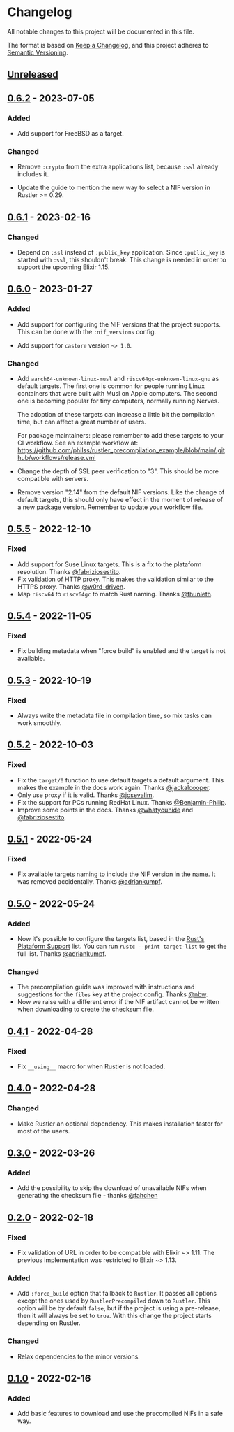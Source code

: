 # Changelog

All notable changes to this project will be documented in this file.

The format is based on [Keep a Changelog](https://keepachangelog.com/en/1.0.0/),
and this project adheres to [Semantic Versioning](https://semver.org/spec/v2.0.0.html).

## [Unreleased]

## [0.6.2] - 2023-07-05

### Added

- Add support for FreeBSD as a target.

### Changed

- Remove `:crypto` from the extra applications list, because `:ssl` already includes it.

- Update the guide to mention the new way to select a NIF version in Rustler >= 0.29.

## [0.6.1] - 2023-02-16

### Changed

- Depend on `:ssl` instead of `:public_key` application. Since `:public_key` is started
  with `:ssl`, this shouldn't break. This change is needed in order to support the upcoming
  Elixir 1.15.

## [0.6.0] - 2023-01-27

### Added

- Add support for configuring the NIF versions that the project supports.
  This can be done with the `:nif_versions` config.

- Add support for `castore` version `~> 1.0`.

### Changed

- Add `aarch64-unknown-linux-musl` and `riscv64gc-unknown-linux-gnu` as default targets.
  The first one is common for people running Linux containers that were built with Musl on Apple computers.
  The second one is becoming popular for tiny computers, normally running Nerves.

  The adoption of these targets can increase a little bit the compilation time, but
  can affect a great number of users.

  For package maintainers: please remember to add these targets to your CI workflow.
  See an example workflow at: https://github.com/philss/rustler_precompilation_example/blob/main/.github/workflows/release.yml

- Change the depth of SSL peer verification to "3". This should be more compatible with servers.

- Remove version "2.14" from the default NIF versions. Like the change of default targets,
  this should only have effect in the moment of release of a new package version.
  Remember to update your workflow file.

## [0.5.5] - 2022-12-10

### Fixed

- Add support for Suse Linux targets. This is a fix to the plataform resolution. Thanks [@fabriziosestito](https://github.com/fabriziosestito).
- Fix validation of HTTP proxy. This makes the validation similar to the HTTPS proxy. Thanks [@w0rd-driven](https://github.com/w0rd-driven).
- Map `riscv64` to `riscv64gc` to match Rust naming. Thanks [@fhunleth](https://github.com/fhunleth).

## [0.5.4] - 2022-11-05

### Fixed

- Fix building metadata when "force build" is enabled and the target is not available.

## [0.5.3] - 2022-10-19

### Fixed

- Always write the metadata file in compilation time, so mix tasks can work smoothly.

## [0.5.2] - 2022-10-03

### Fixed

- Fix the `target/0` function to use default targets a default argument. This makes the example
  in the docs work again. Thanks [@jackalcooper](https://github.com/jackalcooper).
- Only use proxy if it is valid. Thanks [@josevalim](https://github.com/josevalim).
- Fix the support for PCs running RedHat Linux. Thanks [@Benjamin-Philip](https://github.com/Benjamin-Philip).
- Improve some points in the docs. Thanks [@whatyouhide](https://github.com/whatyouhide) and [@fabriziosestito](https://github.com/fabriziosestito).

## [0.5.1] - 2022-05-24

### Fixed

- Fix available targets naming to include the NIF version in the name. It was removed accidentally.
  Thanks [@adriankumpf](https://github.com/adriankumpf).

## [0.5.0] - 2022-05-24

### Added

- Now it's possible to configure the targets list, based in the [Rust's Plataform Support](https://doc.rust-lang.org/stable/rustc/platform-support.html)
  list. You can run `rustc --print target-list` to get the full list.
  Thanks [@adriankumpf](https://github.com/adriankumpf).

### Changed

- The precompilation guide was improved with instructions and suggestions for the `files` key at
  the project config.
  Thanks [@nbw](https://github.com/nbw).
- Now we raise with a different error if the NIF artifact cannot be written when downloading to create
  the checksum file.

## [0.4.1] - 2022-04-28

### Fixed

- Fix `__using__` macro for when Rustler is not loaded.

## [0.4.0] - 2022-04-28

### Changed

- Make Rustler an optional dependency. This makes installation faster for most of the users.

## [0.3.0] - 2022-03-26

### Added

- Add the possibility to skip the download of unavailable NIFs when generating the
  checksum file - thanks [@fahchen](https://github.com/fahchen)

## [0.2.0] - 2022-02-18

### Fixed

- Fix validation of URL in order to be compatible with Elixir ~> 1.11.
  The previous implementation was restricted to Elixir ~> 1.13.

### Added

- Add `:force_build` option that fallback to `Rustler`. It passes all options
  except the ones used by `RustlerPrecompiled` down to `Rustler`.
  This option will be by default `false`, but if the project is using a pre-release,
  then it will always be set to `true`.
  With this change the project starts depending on Rustler.

### Changed

- Relax dependencies to the minor versions.

## [0.1.0] - 2022-02-16

### Added

- Add basic features to download and use the precompiled NIFs in a safe way.

[Unreleased]: https://github.com/philss/rustler_precompiled/compare/v0.6.2...HEAD
[0.6.2]: https://github.com/philss/rustler_precompiled/compare/v0.6.1...v0.6.2
[0.6.1]: https://github.com/philss/rustler_precompiled/compare/v0.6.0...v0.6.1
[0.6.0]: https://github.com/philss/rustler_precompiled/compare/v0.5.5...v0.6.0
[0.5.5]: https://github.com/philss/rustler_precompiled/compare/v0.5.4...v0.5.5
[0.5.4]: https://github.com/philss/rustler_precompiled/compare/v0.5.3...v0.5.4
[0.5.3]: https://github.com/philss/rustler_precompiled/compare/v0.5.2...v0.5.3
[0.5.2]: https://github.com/philss/rustler_precompiled/compare/v0.5.1...v0.5.2
[0.5.1]: https://github.com/philss/rustler_precompiled/compare/v0.5.0...v0.5.1
[0.5.0]: https://github.com/philss/rustler_precompiled/compare/v0.4.1...v0.5.0
[0.4.1]: https://github.com/philss/rustler_precompiled/compare/v0.4.0...v0.4.1
[0.4.0]: https://github.com/philss/rustler_precompiled/compare/v0.3.0...v0.4.0
[0.3.0]: https://github.com/philss/rustler_precompiled/compare/v0.2.0...v0.3.0
[0.2.0]: https://github.com/philss/rustler_precompiled/compare/v0.1.0...v0.2.0
[0.1.0]: https://github.com/philss/rustler_precompiled/releases/tag/v0.1.0

